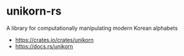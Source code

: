 # unikorn-rs
A library for computationally manipulating modern Korean alphabets

* https://crates.io/crates/unikorn
* https://docs.rs/unikorn
